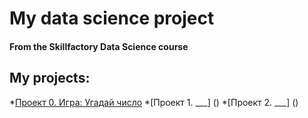# My data science project
#### From the Skillfactory Data Science course

## My projects:
*[Проект 0. Игра: Угадай число](https://github.com/MawickMosk/IDE1/blob/master/home/game_v2.py)
*[Проект 1. ___] ()
*[Проект 2. ___] ()
